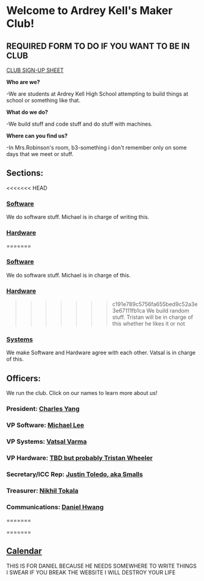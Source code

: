 # Welcome to Ardrey Kell's Maker Club!

## REQUIRED FORM TO DO IF YOU WANT TO BE IN CLUB
[CLUB SIGN-UP SHEET](https://goo.gl/forms/OLAcnNZqATJGFplv2)

**Who are we?**

-We are students at Ardrey Kell High School attempting to build things at school or something like that.

**What do we do?**

-We build stuff and code stuff and do stuff with machines.

**Where can you find us?**

-In Mrs.Robinson's room, b3-something i don't remember only on some days that we meet or stuff.

## Sections:
<<<<<<< HEAD
### [Software](ardreykellmakerclub.github.io/Software)
We do software stuff. Michael is in charge of writing this.
### [Hardware](ardreykellmakerclub.github.io/Hardware)
=======
### [Software](/Software)
We do software stuff. Michael is in charge of this.
### [Hardware](/Hardware)
>>>>>>> c191e789c5756fa655bed9c52a3e3e67111fb1ca
We build random stuff. Tristan will be in charge of this whether he likes it or not
### [Systems](/Systems)
We make Software and Hardware agree with each other. Vatsal is in charge of this. 

## Officers:
We run the club. Click on our names to learn more about us!
### President: [Charles Yang](/bio/chy.md)
### VP Software: [Michael Lee](/bio/mil.md)
### VP Systems: [Vatsal Varma](/bio/vav.md)
### VP Hardware: [TBD but probably Tristan Wheeler](/bio/placeholder.md)
### Secretary/ICC Rep: [Justin Toledo, aka Smalls](/bio/jut.md)
### Treasurer: [Nikhil Tokala](bio/nit.md)
### Communications: [Daniel Hwang](/bio/dah.md)
=======

=======
## [Calendar](/calendar.md)
[//]: # (make an embeded calendar rather than whatever this is)
THIS IS FOR DANIEL BECAUSE HE NEEDS SOMEWHERE TO WRITE THINGS I SWEAR IF YOU BREAK THE WEBSITE I WILL DESTROY YOUR LIFE
